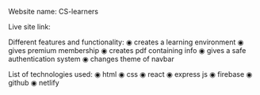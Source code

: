 Website name: CS-learners

Live site link: 

Different features and functionality:
◉ creates a learning environment
◉ gives premium membership
◉ creates pdf containing info
◉ gives a safe authentication system
◉ changes theme of navbar

List of technologies used:
◉ html
◉ css
◉ react
◉ express js
◉ firebase
◉ github
◉ netlify